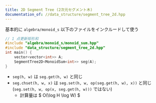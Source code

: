 ```yaml
---
title: 2D Segment Tree (2次元セグメント木)
documentation_of: //data_structure/segment_tree_2d.hpp
---
```


基本的に `algebra/monoid_s` 以下のファイルをインクルードして使う

```cpp
// 1 点更新矩形和
#include "algebra/monoid_s/monoid_sum.hpp"
#include "data_structure/segment_tree_2d.hpp"
int main() {
    vector<vector<int>> A;
    SegmentTree2D<MonoidSum<int>> seg(A);
}
```

- `seg(h, w)` は `seg.get(h, w)` と同じ
- `seg.chset(h, w, x)` は `seg.set(h, w, op(seg.get(h, w), x))` と同じ (`seg.set(h, w, op(x, seg.get(h, w)))` ではない)
    - 計算量は $ O(\log H \log W) $
